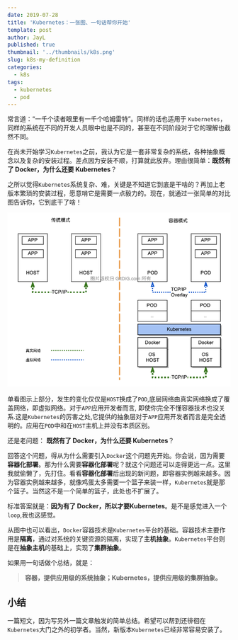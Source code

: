 ```yaml
---
date: 2019-07-28
title: 'Kubernetes：一张图、一句话帮你开始'
template: post
author: JayL
published: true
thumbnail: '../thumbnails/k8s.png'
slug: k8s-my-definition
categories:
  - k8s
tags:
  - kubernetes
  - pod
---
```


常言道：“一千个读者眼里有一千个哈姆雷特”。同样的话也适用于 `Kubernetes`，同样的系统在不同的开发人员眼中也是不同的，甚至在不同阶段对于它的理解也截然不同。

在尚未开始学习`Kubernetes`之前，我认为它是一套非常复杂的系统，各种抽象概念以及复杂的安装过程。差点因为安装不顺，打算就此放弃。理由很简单：**既然有了 Docker，为什么还要 Kubernetes**？

之所以觉得`Kubernetes`系统复杂、难，关键是不知道它到底是干啥的？再加上老版本繁琐的安装过程，愿意啃它是需要一点毅力的。现在，就通过一张简单的对比图告诉你，它到底干了啥！

![](../images/k8s-abstract-01.png)

单看图示上部分，发生的变化仅仅是`HOST`换成了`POD`,底层网络由真实网络换成了覆盖网络，即虚拟网络。对于`APP`应用开发者而言, 即使你完全不懂容器技术也没关系.这是`Kubernetes`的厉害之处,它提供的抽象层对于`APP`应用开发者而言是完全透明的。应用在`POD`中和在`HOST`主机上并没有本质区别。

还是老问题： **既然有了 Docker，为什么还要 Kubernetes**？

回答这个问题，得从为什么需要引入`Docker`这个问题先开始。你会说，因为需要**容器化部署**。那为什么需要**容器化部署**呢？就这个问题还可以走得更远一点。这里我就偷懒了，先打住。看看**容器化部署**后出现的新问题，即容器实例越来越多。因为容器实例越来越多，就像鸡蛋太多需要一个篮子来装一样，`Kubernetes`就是那个篮子。当然这不是一个简单的篮子，此处也不扩展了。

标准答案就是：**因为有了 Docker，所以才要Kubernetes**。是不是感觉进入一个`loop`,我也这感觉。

从图中也可以看出，`Docker`容器技术是`Kubernetes`平台的基础。容器技术主要作用是**隔离**，通过对系统的关键资源的隔离，实现了**主机抽象**。`Kubernetes`平台则是在**抽象主机**的基础上，实现了**集群抽象**。

如果用一句话做个总结，就是：

> **容器，提供应用级的系统抽象；Kubernetes，提供应用级的集群抽象。**

## 小结

一篇短文，因为写另外一篇文章触发的简单总结。希望可以帮到还徘徊在`Kubernetes`大门之外的初学者。当然，新版本`Kubernetes`已经非常容易安装了。